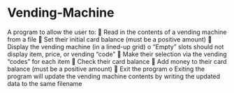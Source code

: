 # Vending-Machine
A program to allow the user to: 
 Read in the contents of a vending machine from a file 
 Set their initial card balance (must be a positive amount) 
 Display the vending machine (in a lined-up grid) o “Empty” slots should not display item, price, or vending “code” 
 Make their selection via the vending “codes” for each item 
 Check their card balance 
 Add money to their card balance (must be a positive amount) 
 Exit the program 
  o Exiting the program will update the vending machine contents by writing the updated data to the same filename
